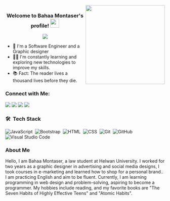 <img width="250" align="right" src="https://c.tenor.com/_DOBjnGspYAAAAAM/code-coding.gif">

<h3 align="center">
  Welcome to Bahaa Montaser's profile!
  <img src="https://media.giphy.com/media/hvRJCLFzcasrR4ia7z/giphy.gif" width="28">
</h3>

<!-- Typing SVG by DenverCoder1 - https://github.com/DenverCoder1/readme-typing-svg -->
<p align="center">
  <a href="https://github.com/DenverCoder1/readme-typing-svg"><img src="https://readme-typing-svg.herokuapp.com/?lines=Front-End%20web%20developer;Always%20learning%20new%20things&font=Fira%20Code&center=true&width=440&height=45&color=f75c7e&vCenter=true&size=22"></a>
</p> 

- 🏢 I'm a Software Engineer and a Graphic designer 
- 👨‍💻 I'm constantly learning and exploring new technologies to improve my skills.
- 📚 Fact: The reader lives a thousand lives before they die.

### Connect with Me:


<a href="https://t.me/https://t.me/bebo18044" target="_blank"><img src="https://img.shields.io/badge/-Telegram20-0077B5?style=for-the-badge&logo=Telegram&logoColor=white"/></a>
<a href="https://www.linkedin.com/in/bahaa-montaser-018742303/"  target="_blank"><img src="https://img.shields.io/badge/-LinkedIn%20-28a745?style=for-the-badge&logo=Linkedin&logoColor=white"/></a>
<a href="[https://www.linkedin.com/in/bahaa-montaser-018742303/](https://www.facebook.com/profile.php?id=61555876645741)"  target="_blank"><img src="https://img.shields.io/badge/Facebook%20-1877F2?style=for-the-badge&logo=Facebook&logoColor=white"/></a>
<a href="[https://www.linkedin.com/in/bahaa-montaser-018742303/](https://www.instagram.com/bhaa_bebo4/)"  target="_blank"><img src="https://img.shields.io/badge/-Instagram%20-E4405F?style=for-the-badge&logo=Instagram&logoColor=white"/></a>



### 🛠 &nbsp;Tech Stack
![JavaScript](https://img.shields.io/badge/-JavaScript-05122A?style=flat&logo=javascript)&nbsp;
![Bootstrap](https://img.shields.io/badge/-Bootstrap-05122A?style=flat&logo=bootstrap&logoColor=563D7C)&nbsp;
![HTML](https://img.shields.io/badge/-HTML-05122A?style=flat&logo=HTML5)&nbsp;
![CSS](https://img.shields.io/badge/-CSS-05122A?style=flat&logo=CSS3&logoColor=1572B6)&nbsp;
![Git](https://img.shields.io/badge/-Git-05122A?style=flat&logo=git)&nbsp;
![GitHub](https://img.shields.io/badge/-GitHub-05122A?style=flat&logo=github)&nbsp;
![Visual Studio Code](https://img.shields.io/badge/-Visual%20Studio%20Code-05122A?style=flat&logo=visual-studio-code&logoColor=007ACC)&nbsp;

### About Me
Hello, I am Bahaa Montaser, a law student at Helwan University. I worked for two years as a graphic designer in advertising and social media designs, I took courses in e-marketing and learned how to shop for a personal brand.. I am practicing English and aim to be fluent. Currently, I am learning programming in web design and problem-solving, aspiring to become a programmer. My hobbies include reading, and my favorite books are "The Seven Habits of Highly Effective Teens" and "Atomic Habits".
